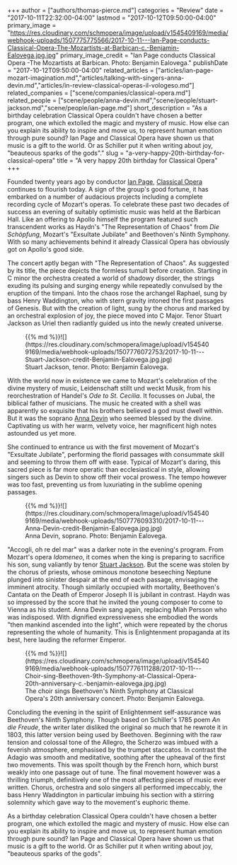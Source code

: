 +++
author = ["authors/thomas-pierce.md"]
categories = "Review"
date = "2017-10-11T22:32:00-04:00"
lastmod = "2017-10-12T09:50:00-04:00"
primary_image = "https://res.cloudinary.com/schmopera/image/upload/v1545409169/media/webhook-uploads/1507775775566/2017-10-11---Ian-Page-conducts-Classical-Opera-The-Mozartists-at-Barbican-c.-Benjamin-Ealovega.jpg.jpg"
primary_image_credit = "Ian Page conducts Classical Opera -The Mozartists at Barbican. Photo: Benjamin Ealovega."
publishDate = "2017-10-12T09:50:00-04:00"
related_articles = ["articles/ian-page-mozart-imagination.md","articles/talking-with-singers-anna-devin.md","articles/in-review-classical-operas-il-vologeso.md"]
related_companies = ["scene/companies/classical-opera.md"]
related_people = ["scene/people/anna-devin.md","scene/people/stuart-jackson.md","scene/people/ian-page.md"]
short_description = "As a birthday celebration Classical Opera couldn&#039;t have chosen a better program, one which extolled the magic and mystery of music. How else can you explain its ability to inspire and move us, to represent human emotion through pure sound? Ian Page and Classical Opera have shown us that music is a gift to the world. Or as Schiller put it when writing about joy, &quot;beauteous sparks of the gods&quot;."
slug = "a-very-happy-20th-birthday-for-classical-opera"
title = "A very happy 20th birthday for Classical Opera"
+++

Founded twenty years ago by conductor [Ian Page](/ian-page-mozart-imagination/), [Classical Opera](/scene/companies/classical-opera/) continues to flourish today. A sign of the group's good fortune, it has embarked on a number of audacious projects including a complete recording cycle of Mozart's operas. To celebrate these past two decades of success an evening of suitably optimistic music was held at the Barbican Hall. Like an offering to Apollo himself the program featured such transcendent works as Haydn's "The Representation of Chaos" from *Die Schöpfung*, Mozart's "Exsultate Jubilate" and Beethoven's Ninth Symphony. With so many achievements behind it already Classical Opera has obviously got on Apollo's good side. 

The concert aptly began with "The Representation of Chaos". As suggested by its title, the piece depicts the formless tumult before creation. Starting in C minor the orchestra created a world of shadowy disorder, the strings exuding its pulsing and surging energy while repeatedly convulsed by the eruption of the timpani. Into the chaos rose the archangel Raphael, sung by bass Henry Waddington, who with stern gravity intoned the first passages of Genesis. But with the creation of light, sung by the chorus and marked by an orchestral explosion of joy, the piece moved into C Major. Tenor Stuart Jackson as Uriel then radiantly guided us into the newly created universe. 

<figure data-type="image">{{% md %}}![](https://res.cloudinary.com/schmopera/image/upload/v1545409169/media/webhook-uploads/1507776072753/2017-10-11---Stuart-Jackson-credit-Benjamin-Ealovega.jpg.jpg)
<figcaption>Stuart Jackson, tenor. Photo: Benjamin Ealovega.</figcaption>
</figure>

With the world now in existence we came to Mozart's celebration of the divine mystery of music, Leidenschaft stillt und weckt Musik, from his reorchestration of Handel's *Ode to St. Cecilia*. It focusses on Jubal, the biblical father of musicians. The music he created with a shell was apparently so exquisite that his brothers believed a god must dwell within. But it was the soprano [Anna Devin](/scene/people/anna-devin/) who seemed blessed by the divine. Captivating us with her warm, velvety voice, her magnificent high notes astounded us yet more. 

She continued to entrance us with the first movement of Mozart's "Exsultate Jubilate", performing the florid passages with consummate skill and seeming to throw them off with ease. Typical of Mozart's daring, this sacred piece is far more operatic than ecclesiastical in style, allowing singers such as Devin to show off their vocal prowess. The tempo however was too fast, preventing us from luxuriating in the sublime opening passages. 

<figure data-type="image">{{% md %}}![](https://res.cloudinary.com/schmopera/image/upload/v1545409169/media/webhook-uploads/1507776093310/2017-10-11---Anna-Devin-credit-Benjamin-Ealovega.jpg.jpg)
<figcaption>Anna Devin, soprano. Photo: Benjamin Ealovega.</figcaption>
</figure>

"Accogli, oh re del mar" was a darker note in the evening's program. From Mozart's opera *Idomeneo*, it comes when the king is preparing to sacrifice his son, sung valiantly by tenor [Stuart Jackson](/scene/people/stuart-jackson/). But the scene was stolen by the chorus of priests, whose ominous monotone beseeching Neptune plunged into sinister despair at the end of each passage, envisaging the imminent atrocity. Though similarly occupied with mortality, Beethoven's Cantata on the Death of Emperor Joseph II is jubilant in contrast. Haydn was so impressed by the score that he invited the young composer to come to Vienna as his student.  Anna Devin sang again, replacing Miah Persson who was indisposed. With dignified expressiveness she embodied the words "then mankind ascended into the light", which were repeated by the chorus representing the whole of humanity. This is Enlightenment propaganda at its best, here lauding the reformer Emperor. 

<figure data-type="image">{{% md %}}![](https://res.cloudinary.com/schmopera/image/upload/v1545409169/media/webhook-uploads/1507776111288/2017-10-11---Choir-sing-Beethoven-9th-Symphony-at-Classical-Opera-20th-anniversary-c.-benjamin-ealovega.jpg.jpg)
<figcaption>The choir sings Beethoven's Ninth Symphony at Classical Opera's 20th anniversary concert. Photo: Benjamin Ealovega.</figcaption>
</figure>

Concluding the evening in the spirit of Enlightenment self-assurance was Beethoven's Ninth Symphony. Though based on Schiller's 1785 poem *An die Freude*, the writer later disliked the original so much that he rewrote it in 1803, this latter version being used by Beethoven. Beginning with the raw tension and colossal tone of the Allegro, the Scherzo was imbued with a feverish atmosphere, emphasised by the trumpet staccatos. In contrast the Adagio was smooth and meditative, soothing after the upheaval of the first two movements. This was spoilt though by the French horn, which burst weakly into one passage out of tune. The final movement however was a thrilling triumph, definitively one of the most affecting pieces of music ever written. Chorus, orchestra and solo singers all performed impeccably, the bass Henry Waddington in particular imbuing his section with a stirring solemnity which gave way to the movement's euphoric theme. 

As a birthday celebration Classical Opera couldn't have chosen a better program, one which extolled the magic and mystery of music. How else can you explain its ability to inspire and move us, to represent human emotion through pure sound? Ian Page and Classical Opera have shown us that music is a gift to the world. Or as Schiller put it when writing about joy, "beauteous sparks of the gods".
